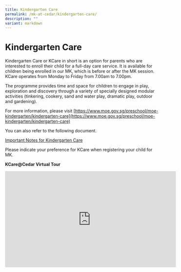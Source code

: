 ```yaml
---
title: Kindergarten Care
permalink: /mk-at-cedar/kindergarten-care/
description: ""
variant: markdown
---
```

# **Kindergarten Care**

Kindergarten Care or KCare in short is an option for parents who are interested to enroll their child for a full-day care service. It is available for children being enrolled in our MK, which is before or after the MK session. KCare operates from Monday to Friday from 7.00am to 7.00pm.

The programme provides time and space for children to engage in play, exploration and discovery through a variety of specially designed modular activities (tinkering, cookery, sand and water play, dramatic play, outdoor and gardening).

For more information, please visit&nbsp;[https://www.moe.gov.sg/preschool/moe-kindergarten/kindergarten-care](https://www.moe.gov.sg/preschool/moe-kindergarten/kindergarten-care)

You can also refer to the following document.

[Important Notes for Kindergarten Care](/files/KCCedar/KCCD%20Important%20Notes.pdf)

Please indicate your preference for KCare when registering your child for MK.

**KCare@Cedar Virtual Tour**

<iframe allowfullscreen="" allow="accelerometer; autoplay; clipboard-write; encrypted-media; gyroscope; picture-in-picture; web-share" frameborder="0" title="YouTube video player" src="https://www.youtube.com/embed/XlPYPCepq04?si=rVpXVojr1WeXrIPz" height="315" width="560"></iframe>

<br>
 
<!--video class="gdriveVideo" preload="auto" controls="">
       <source src="https://drive.google.com/uc?export=download&amp;id=1CKGAZ5uPZt1qzpWBsKZ9g6L95UoXgBWa" type="video/mp4"> 
	
</video>-->